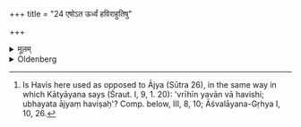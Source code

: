 +++
title = "24 एषोऽत ऊर्ध्वं हविराहुतिषु"

+++

<details><summary>मूलम्</summary>

एषोऽत ऊर्ध्वं हविराहुतिषु न्यायः २४
</details>

<details><summary>Oldenberg</summary>

24. [^9]  These rules (which have been given with regard to the sacrifices of the full and new moon) are valid for the Havis oblations which will be stated hereafter.


[^9]:  Is Havis here used as opposed to Ājya (Sūtra 26), in the same way in which Kātyāyana says (Śraut. I, 9, 1. 20): 'vrīhīn yavān vā havishi; ubhayata ājyaṃ haviṣaḥ'? Comp. below, III, 8, 10; Āśvalāyana-Gṛhya I, 10, 26.
</details>
